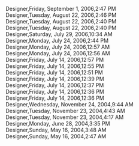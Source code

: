 ﻿Designer,Friday, September 1, 2006,2:47 PM  Designer,Tuesday, August 22, 2006,2:46 PM  Designer,Tuesday, August 22, 2006,2:40 PM  Designer,Tuesday, August 22, 2006,2:40 PM  Designer,Saturday, July 29, 2006,10:34 AM  Designer,Monday, July 24, 2006,2:44 PM  Designer,Monday, July 24, 2006,12:57 AM  Designer,Monday, July 24, 2006,12:56 AM  Designer,Friday, July 14, 2006,12:57 PM  Designer,Friday, July 14, 2006,12:55 PM  Designer,Friday, July 14, 2006,12:51 PM  Designer,Friday, July 14, 2006,12:39 PM  Designer,Friday, July 14, 2006,12:37 PM  Designer,Friday, July 14, 2006,12:36 PM  Designer,Friday, July 14, 2006,12:36 PM  Designer,Wednesday, November 24, 2004,9:44 AM  Designer,Tuesday, November 23, 2004,4:43 AM  Designer,Tuesday, November 23, 2004,4:17 AM  Designer,Monday, June 28, 2004,3:35 PM  Designer,Sunday, May 16, 2004,3:48 AM  Designer,Sunday, May 16, 2004,2:47 AM